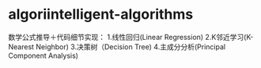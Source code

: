 # algoriintelligent-algorithms

数学公式推导＋代码细节实现：
1.线性回归(Linear Regression)
2.K邻近学习(K-Nearest Neighbor)
3.决策树（Decision Tree)
4.主成分分析(Principal Component Analysis)
